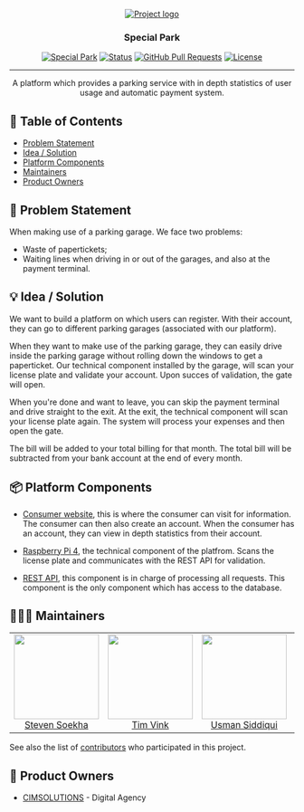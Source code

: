 <p align="center">
  <a href="" rel="noopener">
 <img src="https://images.unsplash.com/photo-1538991452856-3bae8974c99c?ixlib=rb-1.2.1&ixid=eyJhcHBfaWQiOjEyMDd9&auto=format&fit=crop&w=1950&h=1000&q=80" alt="Project logo"></a>
</p>
<h3 align="center">Special Park</h3>

<div align="center">

[![Special Park](https://img.shields.io/badge/hackathon-name-orange.svg)](http://specialpark.nl)
[![Status](https://img.shields.io/badge/status-active-success.svg)]()
[![GitHub Pull Requests](https://img.shields.io/github/issues-pr/kylelobo/The-Documentation-Compendium.svg)](https://github.com/buzzzlightyear/special-park/pulls)
[![License](https://img.shields.io/badge/license-MIT-blue.svg)](LICENSE.md)

</div>

---

<p align="center"> A platform which provides a parking service with in depth statistics of user usage and automatic payment system.
    <br> 
</p>

## 📝 Table of Contents

- [Problem Statement](#problem_statement)
- [Idea / Solution](#idea)
- [Platform Components](#components)
- [Maintainers](#authors)
- [Product Owners](#po)

## 🧐 Problem Statement <a name = "problem_statement"></a>

When making use of a parking garage. We face two problems:

- Waste of papertickets;
- Waiting lines when driving in or out of the garages, and also at the payment terminal.

## 💡 Idea / Solution <a name = "idea"></a>

We want to build a platform on which users can register. With their account, they can go to different parking garages (associated with our platform). 

When they want to make use of the parking garage, they can easily drive inside the parking garage without rolling down the windows to get a paperticket. Our technical component installed by the garage, will scan your license plate and validate your account. Upon succes of validation, the gate will open. 

When you're done and want to leave, you can skip the payment terminal and drive straight to the exit. At the exit, the technical component will scan your license plate again. The system will process your expenses and then open the gate. 

The bill will be added to your total billing for that month. The total bill will be subtracted from your bank account at the end of every month.

## 📦 Platform Components <a name = "components"></a>

- [Consumer website](https://github.com/buzzzlightyear/special-park/tree/master/web), this is where the consumer can visit for information. The consumer can then also create an account. When the consumer has an account, they can view in depth statistics from their account.

- [Raspberry Pi 4](https://github.com/buzzzlightyear/special-park/tree/master/app), the technical component of the platfrom. Scans the license plate and communicates with the REST API for validation.

- [REST API](https://github.com/buzzzlightyear/special-park/tree/master/api), this component is in charge of processing all requests. This component is the only component which has access to the database.

## 🦸🏻‍♂ Maintainers <a name = "authors"></a>

<table>
  <tbody>
    <tr>
      <td align="center">
        <a href="https://github.com/buzzzlightyear">
          <img width="150" height="150" src="https://avatars2.githubusercontent.com/u/36703601?s=460&v=4">
          </br>
          Steven Soekha
        </a>
      </td>
      <td align="center">
        <a href="https://github.com/tim-vink">
          <img width="150" height="150" src="https://avatars0.githubusercontent.com/u/28394164?s=400&u=50a3e18a3ed3aad7753989329935c50977f54c95&v=4">
          </br>
          Tim Vink
        </a>
      </td>
      <td align="center">
        <a href="https://github.com/ILLUSIONack">
          <img width="150" height="150" src="https://scontent-amt2-1.xx.fbcdn.net/v/t1.0-1/31531602_1612879725447057_5402279220040695808_n.jpg?_nc_cat=104&_nc_sid=dbb9e7&_nc_ohc=gzw6rA4aPnsAX9mLe58&_nc_ht=scontent-amt2-1.xx&oh=8d174d394b98230831482f2058a51cbd&oe=5EA10F68">
          </br>
          Usman Siddiqui
        </a>
      </td>
      <td align="center">
        <a href="https://github.com/ahmadkurdo">
          <img width="150" height="150" src="https://scontent-ams4-1.xx.fbcdn.net/v/t1.0-9/15825752_837473716394296_3168531526687396920_n.jpg?_nc_cat=100&_nc_sid=7aed08&_nc_ohc=HqsxTERDt9cAX_nXPnC&_nc_ht=scontent-ams4-1.xx&oh=af09322ea6334ccebd3de911811a58f2&oe=5EA11FC9">
          </br>
          Ahmed Rasid
        </a>
      </td>
    </tr>
  <tbody>
</table>

See also the list of [contributors](https://github.com/buzzzlightyear/special-park/graphs/contributors) who participated in this project.

## 👥 Product Owners <a name = "po"></a>

- [CIMSOLUTIONS](https://www.cimsolutions.nl/) - Digital Agency
